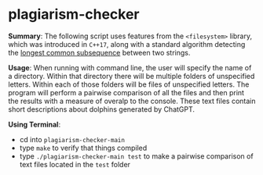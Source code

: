 # plagiarism-checker

**Summary**: The following script uses features from the `<filesystem>` library, which was introduced in `C++17`, along with a standard algorithm detecting the [longest common subsequence](https://en.wikipedia.org/wiki/Longest_common_subsequence) between two strings. 

**Usage**: When running with command line, the user will specify the name of a directory. Within that directory there will be multiple folders of unspecified letters. Within each of those folders will be files of unspecified letters. The program will perform a pairwise comparison of all the files and then print the results with a measure of overalp to the console. These text files contain short descriptions about dolphins generated by ChatGPT. 

**Using Terminal**:
- cd into `plagiarism-checker-main`
- type `make` to verify that things compiled
- type `./plagiarism-checker-main test` to make a pairwise comparison of text files located in the `test` folder
